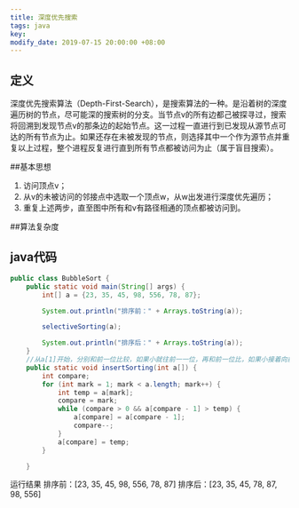 ```yaml
---
title: 深度优先搜索
tags: java
key: 
modify_date: 2019-07-15 20:00:00 +08:00
---
```


## 定义
深度优先搜索算法（Depth-First-Search），是搜索算法的一种。是沿着树的深度遍历树的节点，尽可能深的搜索树的分支。当节点v的所有边都己被探寻过，搜索将回溯到发现节点v的那条边的起始节点。这一过程一直进行到已发现从源节点可达的所有节点为止。如果还存在未被发现的节点，则选择其中一个作为源节点并重复以上过程，整个进程反复进行直到所有节点都被访问为止（属于盲目搜索）。

 <!--more-->

##基本思想
1. 访问顶点v；
2. 从v的未被访问的邻接点中选取一个顶点w，从w出发进行深度优先遍历；
3. 重复上述两步，直至图中所有和v有路径相通的顶点都被访问到。


##算法复杂度


## java代码
```java
public class BubbleSort {
    public static void main(String[] args) {
        int[] a = {23, 35, 45, 98, 556, 78, 87};

        System.out.println("排序前：" + Arrays.toString(a));

        selectiveSorting(a);

        System.out.println("排序后：" + Arrays.toString(a));
    }
    //从a[1]开始，分别和前一位比较，如果小就往前一一位，再和前一位比，如果小接着向前移，直到比前一位大。
    public static void insertSorting(int a[]) {
        int compare;
        for (int mark = 1; mark < a.length; mark++) {
            int temp = a[mark];
            compare = mark;
            while (compare > 0 && a[compare - 1] > temp) {
                a[compare] = a[compare - 1];
                compare--;
            }
            a[compare] = temp;
        }

    }

```
运行结果
排序前：[23, 35, 45, 98, 556, 78, 87]
排序后：[23, 35, 45, 78, 87, 98, 556]


